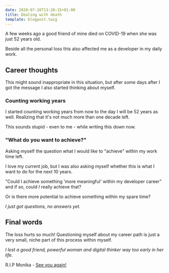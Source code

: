 ```yaml
---
date: 2020-07-26T13:20:15+01:00
title: Dealing with death
template: blogpost.twig
---
```


A few weeks ago a good friend of mine died on COVID-19 when she was just 52 years old.

Beside all the personal loss this also affected me as a developer in my daily work.

## Career thoughts

This might sound inappropriate in this situation, but after some days after I got the message I also started thinking about myself.

### Counting working years

I started counting working years from now to the day I will be 52 years as well. Realizing that it's not much more than one decade left.

This sounds stupid - even to me - while writing this down now.

### "What do you want to achieve?"

Asking myself the question what I would like to "achieve" within my work time left.

I love my current job, but I was also asking myself whether this is what I want to do for the next 10 years.

"Could I achieve something 'more meaningful' within my developer career" and if so, could _I_ really achieve that?

Or is there more potential to achieve something within my spare time?

_I just got questions, no answers yet._

## Final words

The loss hurts so much! Questioning myself about my career path is just a very small, niche part of this process within myself.

_I lost a good friend, powerful woman and digital thinker way too early in her life._

R.I.P Monika - [See you again!](https://open.spotify.com/track/2JzZzZUQj3Qff7wapcbKjc?si=DLQF1kZ1TceHFrPU0uxeNw)